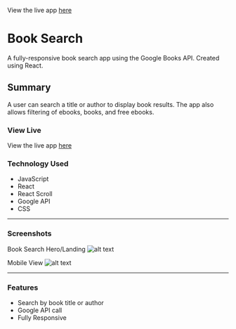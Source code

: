 View the live app [here](https://search-books-app.netlify.com/)

# Book Search

A fully-responsive book search app using the Google Books API. Created using React.

## Summary

A user can search a title or author to display book results. The app also allows filtering of ebooks, books, and free ebooks.

### View Live

View the live app [here](https://search-books-app.netlify.com/)

### Technology Used

* JavaScript
* React
* React Scroll
* Google API
* CSS

---

### Screenshots

Book Search Hero/Landing
![alt text](https://i.imgur.com/HFs392E.png "Book Search Splash")


Mobile View
![alt text](https://i.imgur.com/SNovevF.png "Mobile View")

---

### Features

* Search by book title or author
* Google API call
* Fully Responsive
